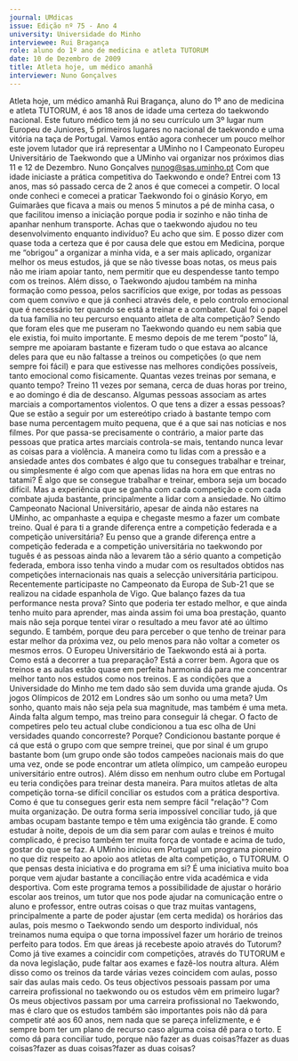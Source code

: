 ```yaml
---
journal: UMdicas
issue: Edição nº 75 - Ano 4
university: Universidade do Minho
interviewee: Rui Bragança
role: aluno do 1º ano de medicina e atleta TUTORUM
date: 10 de Dezembro de 2009
title: Atleta hoje, um médico amanhã
interviewer: Nuno Gonçalves
---
```


Atleta hoje, um médico amanhã
Rui Bragança, aluno do 1º ano de medicina e atleta TUTORUM, é
aos 18 anos de idade uma certeza do taekwondo nacional. Este
futuro médico tem já no seu currículo um 3º lugar num Europeu de
Juniores, 5 primeiros lugares no nacional de taekwondo e uma vitória na
taça de Portugal. Vamos então agora conhecer um pouco melhor este jovem
lutador que irá representar a UMinho no I Campeonato Europeu
Universitário de Taekwondo que a UMinho vai organizar nos próximos dias
11 e 12 de Dezembro.
Nuno Gonçalves
nunog@sas.uminho.pt
Com que idade iniciaste a prática
competitiva do Taekwondo e
onde?
Entrei com 13 anos, mas só
passado cerca de 2 anos é que
comecei a competir. O local onde
conheci e comecei a praticar
Taekwondo foi o ginásio Koryo, em
Guimarães que ficava a mais ou
menos 5 minutos a pé de minha
casa, o que facilitou imenso a
iniciação porque podia ir sozinho e
não tinha de apanhar nenhum
transporte.
Achas que o taekwondo ajudou no
teu desenvolvimento enquanto
indivíduo?
Eu acho que sim. E posso dizer
com quase toda a certeza que é
por causa dele que estou em
Medicina, porque me “obrigou” a
organizar a minha vida, e a ser
mais aplicado, organizar melhor os
meus estudos, já que se não
tivesse boas notas, os meus pais
não me iriam apoiar tanto, nem
permitir que eu despendesse
tanto tempo com os treinos. Além
disso, o Taekwondo ajudou
também na minha formação como
pessoa, pelos sacrifícios que
exige, por todas as pessoas com
quem convivo e que já conheci
através dele, e pelo controlo
emocional que é necessário ter
quando se está a treinar e a
combater.
Qual foi o papel da tua família no
teu percurso enquanto atleta de
alta competição?
Sendo que foram eles que me
puseram no Taekwondo quando eu
nem sabia que ele existia, foi muito
importante. E mesmo depois de
me terem “posto” lá, sempre me
apoiaram bastante e fizeram tudo
o que estava ao alcance deles para
que eu não faltasse a treinos ou
competições (o que nem sempre
foi fácil) e para que estivesse nas
melhores condições possíveis,
tanto emocional como
fisicamente.
Quantas vezes treinas por
semana, e quanto tempo?
Treino 11 vezes por semana, cerca
de duas horas por treino, e ao
domingo é dia de descanso.
Algumas pessoas associam as
artes marciais a
comportamentos violentos. O
que tens a dizer a essas pessoas?
Que se estão a seguir por um
estereótipo criado à bastante
tempo com base numa
percentagem muito pequena, que
é a que sai nas noticias e nos
filmes. Por que passa-se
precisamente o contrário, a maior
parte das pessoas que pratica
artes marciais controla-se mais,
tentando nunca levar as coisas
para a violência.
A maneira como tu lidas com a
pressão e a ansiedade antes dos
combates é algo que tu
consegues trabalhar e treinar, ou
simplesmente é algo com que
apenas lidas na hora em que
entras no tatami?
É algo que se consegue trabalhar e
treinar, embora seja um bocado
difícil. Mas a experiência que se
ganha com cada competição e
com cada combate ajuda bastante,
principalmente a lidar com a
ansiedade.
No último Campeonato Nacional
Universitário, apesar de ainda
não estares na UMinho,
ac ompanhaste a equipa e
chegaste mesmo a fazer um
combate treino. Qual é para ti a
grande diferença entre a 
competição federada e a
competição universitária?
Eu penso que a grande diferença
entre a competição federada e a
competição universitária no
taekwondo por tuguês é as
pessoas ainda não a levarem tão a
sério quanto a competição
federada, embora isso tenha vindo
a mudar com os resultados
obtidos nas competições
internacionais nas quais a
selecção universitária participou.
Recentemente participaste no
Campeonato da Europa de Sub-21
que se realizou na cidade
espanhola de Vigo. Que balanço
fazes da tua performance nesta
prova?
Sinto que poderia ter estado
melhor, e que ainda tenho muito
para aprender, mas ainda assim foi
uma boa prestação, quanto mais
não seja porque tentei virar o
resultado a meu favor até ao
último segundo. E também,
porque deu para perceber o que
tenho de treinar para estar melhor
da próxima vez, ou pelo menos
para não voltar a cometer os
mesmos erros.
O Europeu Universitário de
Taekwondo está ai à porta. Como
está a decorrer a tua preparação?
Está a correr bem. Agora que os
treinos e as aulas estão quase em
perfeita harmonia dá para me
concentrar melhor tanto nos
estudos como nos treinos. E as
condições que a Universidade do
Minho me tem dado são sem
duvida uma grande ajuda.
Os jogos Olímpicos de 2012 em
Londres são um sonho ou uma
meta?
Um sonho, quanto mais não seja
pela sua magnitude, mas também
é uma meta. Ainda falta algum
tempo, mas treino para conseguir
lá chegar.
O facto de competires pelo teu
actual clube condicionou a tua
esc olha de Uni versidades
quando concorreste? Porque?
Condicionou bastante porque é cá
que está o grupo com que sempre
treinei, que por sinal é um grupo
bastante bom (um grupo onde são
todos campeões nacionais mais
do que uma vez, onde se pode
encontrar um atleta olímpico, um
campeão europeu universitário
entre outros). Além disso em
nenhum outro clube em Portugal
eu teria condições para treinar
desta maneira.
Para muitos atletas de alta
competição torna-se difícil
conciliar os estudos com a
prática desportiva. Como é que tu
consegues gerir esta nem
sempre fácil "relação"?
Com muita organização. De outra
forma seria impossível conciliar
tudo, já que ambas ocupam
bastante tempo e têm uma
exigência tão grande. E como
estudar à noite, depois de um dia
sem parar com aulas e treinos é
muito complicado, é preciso
também ter muita força de
vontade e acima de tudo, gostar do
que se faz.
A UMinho iniciou em Portugal um
programa pioneiro no que diz
respeito ao apoio aos atletas de
alta competição, o TUTORUM. O
que pensas desta iniciativa e do
programa em si?
É uma iniciativa muito boa porque
vem ajudar bastante a conciliação
entre vida académica e vida
desportiva. Com este programa
temos a possibilidade de ajustar o
horário escolar aos treinos, um
tutor que nos pode ajudar na
comunicação entre o aluno e
professor, entre outras coisas o
que traz muitas vantagens,
principalmente a parte de poder
ajustar (em certa medida) os
horários das aulas, pois mesmo o
Taekwondo sendo um desporto
individual, nós treinamos numa
equipa o que torna impossível
fazer um horário de treinos
perfeito para todos.
Em que áreas já recebeste apoio
através do Tutorum?
Como já tive exames a coincidir
com competições, através do
TUTORUM e da nova legislação,
pude faltar aos exames e fazê-los
noutra altura. Além disso como os
treinos da tarde várias vezes
coincidem com aulas, posso sair
das aulas mais cedo.
Os teus objectivos pessoais
passam por uma carreira 
profissional no taekwondo ou os
estudos vêm em primeiro lugar?
Os meus objectivos passam por
uma carreira profissional no
Taekwondo, mas é claro que os
estudos também são importantes
pois não dá para competir até aos
60 anos, nem nada que se pareça
infelizmente, e é sempre bom ter
um plano de recurso caso alguma
coisa dê para o torto. E como dá
para conciliar tudo, porque não
fazer as duas coisas?fazer as duas coisas?fazer as duas coisas?fazer as duas coisas?